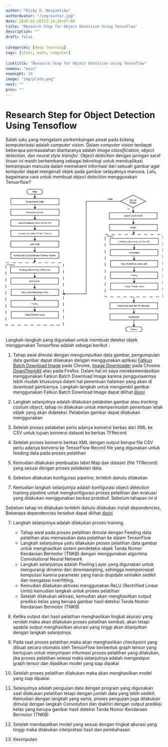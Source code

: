 ```yaml
---
author: "Rizky D. Novyantika"
authorAvatar: "/img/avatar.jpg"
date: 2018-02-26T13:19:28+07:00
title: "Research Step for Object Detection Using Tensoflow"
description: ""
draft: false

categories: [deep learning]
tags: [stats, math, computer]

linktitle: "Research Step for Object Detection Using Tensoflow"
nomenu: "main"
noweight: 10
image: "img/plate.png"
next: ""
prev: ""
---
```


# Research Step for Object Detection Using Tensoflow

Salah satu yang mengalami perkembangan pesat pada bidang komputerisasi adalah _computer vision_. Dalam _computer vision_ terdapat beberapa permasalahan diantaranya adalah _Image classification_, _object detection_, dan _neural style transfer_. _Object detection_ dengan jaringan saraf tiruan ini masih berkembang sebagai teknologi untuk menduplikasi kemampuan manusia dalam memahami informasi dari sebuah gambar agar komputer dapat mengenali objek pada gambar selayaknya manusia. Lalu, bagaimana cara untuk membuat _object detection_ menggunakan Tensorflow?

![Figure 1](/images/research-step-for-object-detection-using-tensorflow/1.png)

Langkah-langkah yang digunakan untuk membuat deteksi objek menggunakan Tensorflow adalah sebagai berikut :

1. Tahap awal dimulai dengan mengumpulkan data gambar, pengumpulan data gambar dapat dilakukan dengan menggunakan aplikasi [Fatkun Batch Download Image](https://chrome.google.com/webstore/detail/fatkun-batch-download-ima/nnjjahlikiabnchcpehcpkdeckfgnohf) pada Chrome, [Image Downloader](https://id.wikihow.com/Mengunduh-Semua-Gambar-di-Halaman-Web) pada Chrome [DownThemAll](https://id.wikihow.com/Mengunduh-Semua-Gambar-di-Halaman-Web) atau pada Firefox.
Dalam hal ini saya merekomendasikan menggunakan Fatkun Batch Download Image karena penggunaannya lebih mudah khususnya dalam hal penentuan halaman yang akan di download gambarnya. Langkah-langkah untuk mengambil gambar menggunakan Fatkun Batch Download Image dapat dilihat [disini]()


2. Langkah selanjutnya adalah dilakukan pelabelan gambar atau _tracking costum object_, tahap ini dilakukan untuk mempermudah penentuan letak objek yang akan dideteksi. Pelabelan gambar dapat dilakukan menggunakan 




3. Setelah proses pelabelan perlu adanya konversi berkas dari XML ke CSV untuk tujuan konversi dataset ke berkas TFRecord 
4. Setelah proses konversi berkas XML dengan output berupa file CSV perlu adanya konversi ke TensorFlow Record file yang digunakan untuk feeding data pada proses pelatihan 
5. Kemudian dilakukan pembuatan label Map dan dataset (file TFRecord) yang sesuai dengan proses pelabelan data.
6. Sebelum dilakukan konfigurasi pipeline, terlebih dahulu dilakukan  
7. Kemudian langkah selanjutnya adalah konfigurasi object detection training pipeline untuk mengkonfigurasi proses pelatihan dan evaluasi yang dilakukan menggunakan berkas protobuf. Sebelum tahapan ini d

Sebelum tahap ini dilakukan terlebih dahulu dilakukan install dependencies,  Beberapa dependencies tersebut dapat dilihat [disini]()

7. Langkah selanjutnya adalah dilakukan proses training. 
	
	* Tahap awal pada proses pelatihan dimulai dengan Feeding data pelatihan atau memasukan data pelatihan ke dalam TensorFlow
	* Langkah selanjutnya yaitu dilakukan proses pelatihan data gambar untuk menghasilkan sistem pendeteksi objek Tanda Nomor Kendaraan Bermotor (TNKB) dengan menggunakan algoritma Convolutional Neural Network
	* Langkah selanjutnya adalah Pooling Layer yang digunakan untuk mengurangi dimensi dari downsampling, sehingga mempercepat komputasi karena parameter yang harus diupdate semakin sedikit dan mengatasi overfitting.
	* Kemudian dilakukan aktivasi menggunakan ReLU (Rectrified Linear Units) kemudian langkah untuk proses pelatihan
	* Setelah dilakukan aktivasi, kemudian akan menghasilkan output prediksi kelas yang berupa gambar hasil deteksi Tanda Nomor Kendaraan Bermotor (TNKB)

8. Ketika output dari hasil pelatihan menghasilkan tingkat akurasi yang rendah maka akan dilakukan proses pelatihan kembali, akan tetapi apabila output menghasilkan akurasi yang tinggi akan dilanjutkan dengan langkah selanjutnya.
9. Pada saat proses pelatihan maka akan menghasilkan checkpoint yang dibuat secara otomatis oleh TensorFlow berbentuk graph tensor yang bertujuan untuk menyimpan informasi proses pelatihan yang dilakukan, jika proses pelatihan selesai maka selanjutnya adalah mengeskpor graph tensor dan dijadikan model yang siap dipakai
10. Setelah proses pelatihan dilakukan maka akan menghasilkan model yang siap dipakai. 
11. Selanjutnya adalah pengujian data dengan program yang digunakan saat dilakukan pelatihan tetapi dengan jumlah data yang lebih sedikit. 
Kemudian dengan langkah yang sama, proses pengujian juga dilakukan dimulai dengan langkah Convolution dan diakhiri dengan output prediksi kelas yang berupa gambar hasil deteksi Tanda Nomor Kendaraan Bermotor (TNKB)
12. Setelah mendapatkan model yang sesuai dengan tingkat akurasi yang tinggi maka dilakukan interpretasi hasil dan pembahasan
13. Kesimpulan